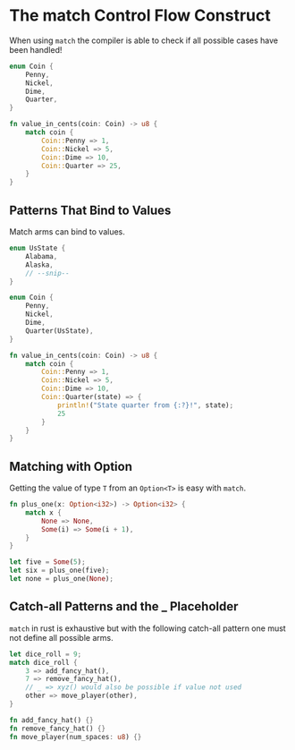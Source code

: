 # The match Control Flow Construct

When using `match` the compiler is able to check if all possible cases have been handled!

```rs
enum Coin {
    Penny,
    Nickel,
    Dime,
    Quarter,
}

fn value_in_cents(coin: Coin) -> u8 {
    match coin {
        Coin::Penny => 1,
        Coin::Nickel => 5,
        Coin::Dime => 10,
        Coin::Quarter => 25,
    }
}
```

## Patterns That Bind to Values

Match arms can bind to values.

```rs
enum UsState {
    Alabama,
    Alaska,
    // --snip--
}

enum Coin {
    Penny,
    Nickel,
    Dime,
    Quarter(UsState),
}

fn value_in_cents(coin: Coin) -> u8 {
    match coin {
        Coin::Penny => 1,
        Coin::Nickel => 5,
        Coin::Dime => 10,
        Coin::Quarter(state) => {
            println!("State quarter from {:?}!", state);
            25
        }
    }
}
```

## Matching with Option<T>

Getting the value of type `T` from an `Option<T>` is easy with `match`.

```rs
fn plus_one(x: Option<i32>) -> Option<i32> {
    match x {
        None => None,
        Some(i) => Some(i + 1),
    }
}

let five = Some(5);
let six = plus_one(five);
let none = plus_one(None);
```

## Catch-all Patterns and the \_ Placeholder

`match` in rust is exhaustive but with the following catch-all pattern one must not define all possible arms.

```rs
let dice_roll = 9;
match dice_roll {
    3 => add_fancy_hat(),
    7 => remove_fancy_hat(),
    // _ => xyz() would also be possible if value not used
    other => move_player(other),
}

fn add_fancy_hat() {}
fn remove_fancy_hat() {}
fn move_player(num_spaces: u8) {}
```
